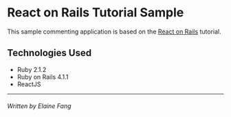 React on Rails Tutorial Sample
=========

This sample commenting application is based on the [React on Rails](https://hackhands.com/react-rails-tutorial/) tutorial.

Technologies Used
----

  - Ruby 2.1.2
  - Ruby on Rails 4.1.1
  - ReactJS

---
###### Written by Elaine Fang